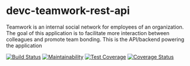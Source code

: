 # devc-teamwork-rest-api

Teamwork is an internal social network for employees of an organization. The goal of this application is to facilitate more interaction between colleagues and promote team bonding. This is the API/backend powering the application

[![Build Status](https://travis-ci.org/dave-ok/devc-teamwork-rest-api.svg?branch=develop)](https://travis-ci.org/dave-ok/devc-teamwork-rest-api) [![Maintainability](https://api.codeclimate.com/v1/badges/8c99a037234ec5b25e31/maintainability)](https://codeclimate.com/github/dave-ok/devc-teamwork-rest-api/maintainability)
[![Test Coverage](https://api.codeclimate.com/v1/badges/8c99a037234ec5b25e31/test_coverage)](https://codeclimate.com/github/dave-ok/devc-teamwork-rest-api/test_coverage)
[![Coverage Status](https://coveralls.io/repos/github/dave-ok/devc-teamwork-rest-api/badge.svg?branch=develop)](https://coveralls.io/github/dave-ok/devc-teamwork-rest-api?branch=develop)
